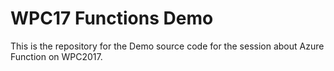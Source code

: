 # WPC17 Functions Demo
This is the repository for the Demo source code for the session about Azure Function on WPC2017.
